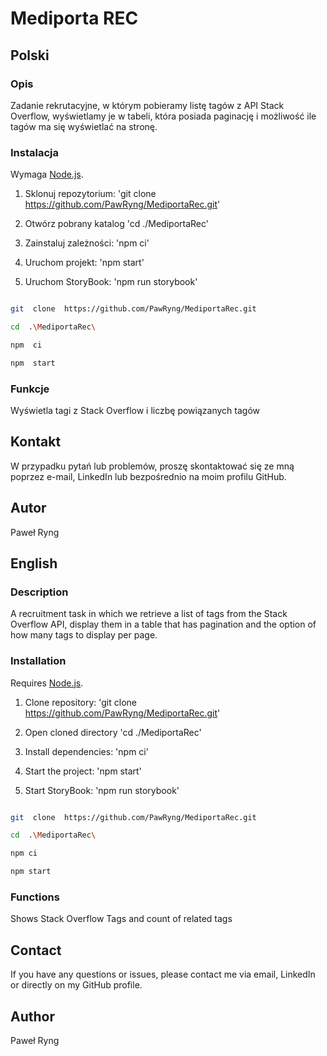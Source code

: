 # Mediporta REC

## Polski


### Opis
Zadanie rekrutacyjne, w którym pobieramy listę tagów z API Stack Overflow, wyświetlamy je w tabeli, która posiada paginację i możliwość ile tagów ma się wyświetlać na stronę.
### Instalacja

Wymaga [Node.js](https://nodejs.org/).
  

1. Sklonuj repozytorium: 'git clone https://github.com/PawRyng/MediportaRec.git'

2. Otwórz pobrany katalog 'cd ./MediportaRec'

3. Zainstaluj zależności: 'npm ci'

4. Uruchom projekt: 'npm start'

5. Uruchom StoryBook: 'npm run storybook'

```bash

git  clone  https://github.com/PawRyng/MediportaRec.git

cd  .\MediportaRec\

npm  ci

npm  start

```

### Funkcje
Wyświetla tagi z Stack Overflow i liczbę powiązanych tagów

## Kontakt 
W przypadku pytań lub problemów, proszę skontaktować się ze mną poprzez e-mail, LinkedIn lub bezpośrednio na moim profilu GitHub.
## Autor
Paweł Ryng


## English

### Description
A recruitment task in which we retrieve a list of tags from the Stack Overflow API, display them in a table that has pagination and the option of how many tags to display per page.

### Installation

Requires [Node.js](https://nodejs.org/).

  

1. Clone repository: 'git clone https://github.com/PawRyng/MediportaRec.git'

2. Open cloned directory 'cd ./MediportaRec'

3. Install dependencies: 'npm ci'

4. Start the project: 'npm start'

5. Start StoryBook: 'npm run storybook'

```bash

git  clone  https://github.com/PawRyng/MediportaRec.git

cd  .\MediportaRec\

npm ci

npm start

```

### Functions
Shows Stack Overflow Tags and count of related tags

## Contact
If you have any questions or issues, please contact me via email, LinkedIn or directly on my GitHub profile.
## Author
Paweł Ryng